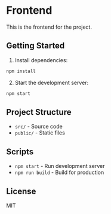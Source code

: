 # Frontend

This is the frontend for the project.

## Getting Started

1. Install dependencies:

```bash
npm install
```

2. Start the development server:

```bash
npm start
```

## Project Structure

- `src/` - Source code
- `public/` - Static files

## Scripts

- `npm start` - Run development server
- `npm run build` - Build for production

## License

MIT

